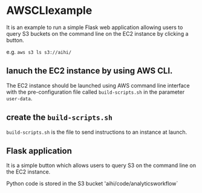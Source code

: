 # AWSCLIexample
It is an example to run a simple Flask web application allowing users to query S3 buckets on the command line on the EC2 instance by clicking a button.

e.g. `aws s3 ls s3://aihi/`
## lanuch the EC2 instance by using AWS CLI.
The EC2 instance should be launched using AWS command line interface with the pre-configuration file called `build-scripts.sh` in the parameter `user-data`.

## create the `build-scripts.sh` 
`build-scripts.sh` is the file to send instructions to an instance at launch.

## Flask application
It is a simple button which allows users to query S3 on the command line on the EC2 instance.

Python code is stored in the S3 bucket 'aihi/code/analyticsworkflow`
